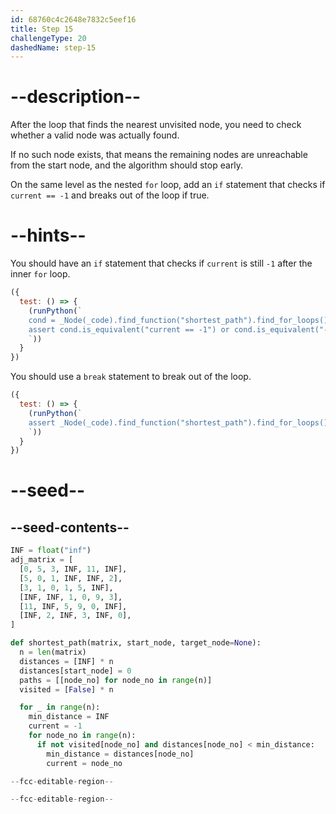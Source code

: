 ```yaml
---
id: 68760c4c2648e7832c5eef16
title: Step 15
challengeType: 20
dashedName: step-15
---
```


# --description--

After the loop that finds the nearest unvisited node, you need to check whether a valid node was actually found.

If no such node exists, that means the remaining nodes are unreachable from the start node, and the algorithm should stop early.

On the same level as the nested `for` loop, add an `if` statement that checks if `current == -1` and breaks out of the loop if true.

# --hints--

You should have an `if` statement that checks if `current` is still `-1` after the inner `for` loop.

```js
({
  test: () => {
    (runPython(`
    cond = _Node(_code).find_function("shortest_path").find_for_loops()[0].find_bodies()[0].find_ifs()[0].find_conditions()[0]
    assert cond.is_equivalent("current == -1") or cond.is_equivalent("-1 == current")
    `))
  }
})
```

You should use a `break` statement to break out of the loop.

```js
({
  test: () => {
    (runPython(`
    assert _Node(_code).find_function("shortest_path").find_for_loops()[0].find_bodies()[0].find_ifs()[0].find_bodies()[0].has_stmt("break")
    `))
  }
})
```

# --seed--

## --seed-contents--

```py
INF = float("inf")
adj_matrix = [
  [0, 5, 3, INF, 11, INF],
  [5, 0, 1, INF, INF, 2],
  [3, 1, 0, 1, 5, INF],
  [INF, INF, 1, 0, 9, 3],
  [11, INF, 5, 9, 0, INF],
  [INF, 2, INF, 3, INF, 0],
]

def shortest_path(matrix, start_node, target_node=None):
  n = len(matrix)
  distances = [INF] * n
  distances[start_node] = 0
  paths = [[node_no] for node_no in range(n)]
  visited = [False] * n

  for _ in range(n):
    min_distance = INF
    current = -1
    for node_no in range(n):
      if not visited[node_no] and distances[node_no] < min_distance:
        min_distance = distances[node_no]
        current = node_no

--fcc-editable-region--

--fcc-editable-region--
```
